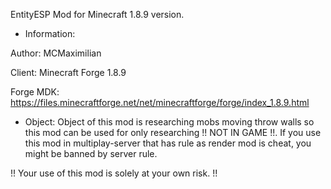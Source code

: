 EntityESP Mod for Minecraft 1.8.9 version.

* Information:

Author: MCMaximilian

Client: Minecraft Forge 1.8.9

Forge MDK: https://files.minecraftforge.net/net/minecraftforge/forge/index_1.8.9.html

* Object:
Object of this mod is researching mobs moving throw walls so this mod can be used for only researching !! NOT IN GAME !!. If you use this mod in multiplay-server that has rule as render mod is cheat, you might be banned by server rule.

!! Your use of this mod is solely at your own risk. !!
